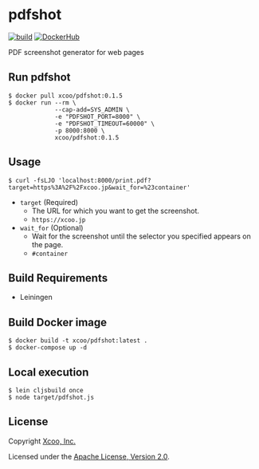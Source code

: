 # pdfshot

[![build](https://github.com/xcoo/pdfshot/workflows/build/badge.svg)](https://github.com/xcoo/pdfshot/actions?query=workflow%3Abuild)
[![DockerHub](https://img.shields.io/docker/v/xcoo/pdfshot)](https://hub.docker.com/r/xcoo/pdfshot)

PDF screenshot generator for web pages

## Run pdfshot

```shell
$ docker pull xcoo/pdfshot:0.1.5
$ docker run --rm \
             --cap-add=SYS_ADMIN \
             -e "PDFSHOT_PORT=8000" \
             -e "PDFSHOT_TIMEOUT=60000" \
             -p 8000:8000 \
             xcoo/pdfshot:0.1.5
```

## Usage

```shell
$ curl -fsLJO 'localhost:8000/print.pdf?target=https%3A%2F%2Fxcoo.jp&wait_for=%23container'
```

- `target` (Required)
  - The URL for which you want to get the screenshot.
  - `https://xcoo.jp`
- `wait_for` (Optional)
  - Wait for the screenshot until the selector you specified appears on the page.
  - `#container`

## Build Requirements

- Leiningen

## Build Docker image

```shell
$ docker build -t xcoo/pdfshot:latest .
$ docker-compose up -d
```

## Local execution

```shell
$ lein cljsbuild once
$ node target/pdfshot.js
```

## License

Copyright [Xcoo, Inc.][xcoo]

Licensed under the [Apache License, Version 2.0][apache-license-2.0].

[xcoo]: https://xcoo.jp
[apache-license-2.0]: http://www.apache.org/licenses/LICENSE-2.0.html

